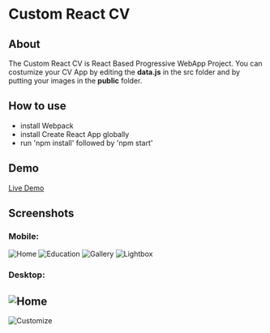 # Custom React CV

## About
The Custom React CV is React Based Progressive WebApp Project. You can costumize your CV App by editing the __data.js__ in the src folder and by putting your images in the __public__ folder.

## How to use
* install Webpack
* install Create React App globally
* run 'npm install' followed by 'npm start'

## Demo
[Live Demo](https://cv-markus.firebaseapp.com/config)

## Screenshots
### Mobile:
![](screenshots/screenshot-cv-home-mobil.jpg "Home")
![](screenshots/screenshot-cv-education-mobil.jpg "Education")
![](screenshots/screenshot-cv-gallery-mobil.jpg "Gallery")
![](screenshots/screenshot-cv-lightbox-mobil.jpg "Lightbox")

### Desktop:
![](screenshots/screenshot-cv-home.jpg "Home")
---
![](screenshots/screenshot-customize.jpg "Customize")

